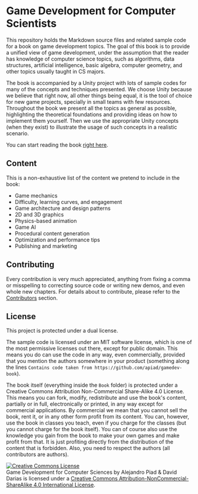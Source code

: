 # Game Development for Computer Scientists

This repository holds the Markdown source files and related sample code for a book on game development topics. The goal of this book is to provide a unified view of game development, under the assumption that the reader has knowledge of computer science topics, such as algorithms, data structures, artificial intelligence, basic algebra, computer geometry, and other topics usually taught in CS majors.

The book is accompanied by a Unity project with lots of sample codes for many of the concepts and techniques presented. We choose Unity because we believe that right now, all other things being equal, it is the tool of choice for new game projects, specially in small teams with few resources. Throughout the book we present all the topics as general as possible, highlighting the theoretical foundations and providing ideas on how to implement them yourself. Then we use the appropriate Unity concepts (when they exist) to illustrate the usage of such concepts in a realistic scenario.

You can start reading the book [right here](SUMMARY.md).

## Content

This is a non-exhaustive list of the content we pretend to include in the book:

* Game mechanics
* Difficulty, learning curves, and engagement
* Game architecture and design patterns
* 2D and 3D graphics
* Physics-based animation
* Game AI
* Procedural content generation
* Optimization and performance tips
* Publishing and marketing

## Contributing

Every contribution is very much appreciated, anything from fixing a comma or misspelling to correcting source code or writing new demos, and even whole new chapters. For details about to contribute, please refer to the [Contributors](Book/FrontMatter/Prologue.md) section.

## License

This project is protected under a dual license.

The sample code is licensed under an MIT software license, which is one of the most permissive licenses out there, except for public domain. This means you do can use the code in any way, even commercially, provided that you mention the authors somewhere in your product (something along the lines `Contains code taken from https://github.com/apiad/gamedev-book`).

The book itself (everything inside the `Book` folder) is protected under a Creative Commons Attribution Non-Commercial Share-Alike 4.0 License. This means you can fork, modify, redistribute and use the book's content, partially or in full, electronically or printed, in any way except for commercial applications. By commercial we mean that you cannot sell the book, rent it, or in any other form profit from its content. You can, however, use the book in classes you teach, even if you charge for the classes (but you cannot charge for the book itself). You can of course also use the knowledge you gain from the book to make your own games and make profit from that. It is just profiting directly from the distribution of the content that is forbidden. Also, you need to respect the authors (all contributors are authors).

<a rel="license" href="http://creativecommons.org/licenses/by-nc-sa/4.0/"><img alt="Creative Commons License" style="border-width:0" src="https://i.creativecommons.org/l/by-nc-sa/4.0/88x31.png" /></a><br /><span xmlns:dct="http://purl.org/dc/terms/" property="dct:title">Game Development for Computer Sciences</span> by <span xmlns:cc="http://creativecommons.org/ns#" property="cc:attributionName">Alejandro Piad & David Darias</span> is licensed under a <a rel="license" href="http://creativecommons.org/licenses/by-nc-sa/4.0/">Creative Commons Attribution-NonCommercial-ShareAlike 4.0 International License</a>.
